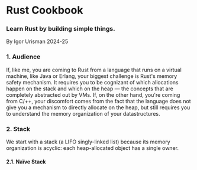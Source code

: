 # Rust Cookbook
### Learn Rust by building simple things.
By Igor Urisman 2024-25

### 1. Audience
If, like me, you are coming to Rust from a language that runs on a virtual
machine, like Java or Erlang, your biggest challenge is Rust's memory safety
mechanism. It requires you to be cognizant of which allocations happen on
the stack and which on the heap — the concepts that are completely abstracted
out by VMs. If, on the other hand, you're coming from C/++, your discomfort
comes from the fact that the language does not give you a mechanism
to directly allocate on the heap, but still requires you to understand the 
memory organization of your datastructures.

### 2. Stack
We start with a stack (a LIFO singly-linked list) because its memory 
organization is acyclic: each heap-allocated object has a single owner.

#### 2.1. Naïve Stack


